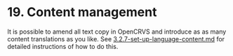 # 19. Content management

It is possible to amend all text copy in OpenCRVS and introduce as as many content translations as you like. See [3.2.7-set-up-language-content.md](../../setup/3.-installation/3.2-set-up-your-own-country-configuration/3.2.7-set-up-language-content.md "mention") for detailed instructions of how to do this.
